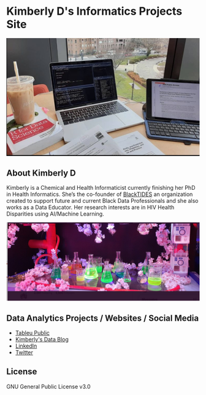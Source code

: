 # Kimberly D's Informatics Projects Site

![](https://github.com/Kimist99/kimberlyd.github.io/blob/master/assets/img/healthDataSciAtGWFeb2020.jpg?raw=true)

## About Kimberly D 

Kimberly is a Chemical and Health Informaticist currently finishing her PhD in Health Informatics. She’s the co-founder of [BlackTIDES](https://blacktidesdata.com/) an organization created to support future and current Black Data Professionals and she also works as a Data Educator. Her research interests are in HIV Health Disparities using AI/Machine Learning.


![](https://github.com/Kimist99/kimberlyd.github.io/blob/master/assets/img/chemInfopic.jpeg?raw=true)

## Data Analytics Projects / Websites / Social Media

- [Tableu Public](https://public.tableau.com/app/profile/kimberly.d6305)
- [Kimberly's Data Blog](http://datakimist.blogspot.com/)
- [LinkedIn](https://www.linkedin.com/in/kimberly-d-b0570737/)
- [Twitter](https://twitter.com/DataKimist)

## License

GNU General Public License v3.0

